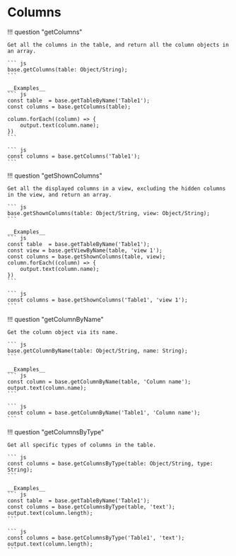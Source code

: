 # Columns

!!! question "getColumns"

    Get all the columns in the table, and return all the column objects in an array.

    ``` js
    base.getColumns(table: Object/String);
    ```

    __Examples__
    ``` js
    const table  = base.getTableByName('Table1');
    const columns = base.getColumns(table);

    column.forEach((column) => {
        output.text(column.name);
    })
    ```

    ``` js
    const columns = base.getColumns('Table1');
    ```

!!! question "getShownColumns"

    Get all the displayed columns in a view, excluding the hidden columns in the view, and return an array.

    ``` js
    base.getShownColumns(table: Object/String, view: Object/String);
    ```

    __Examples__
    ``` js
    const table  = base.getTableByName('Table1');
    const view = base.getViewByName(table, 'view 1');
    const columns = base.getShownColumns(table, view);
    column.forEach((column) => {
        output.text(column.name);
    })
    ```

    ``` js
    const columns = base.getShownColumns('Table1', 'view 1');
    ```

!!! question "getColumnByName"

    Get the column object via its name.

    ``` js
    base.getColumnByName(table: Object/String, name: String);
    ```

    __Examples__
    ``` js
    const column = base.getColumnByName(table, 'Column name');
    output.text(column.name);
    ```

    ``` js
    const column = base.getColumnByName('Table1', 'Column name');
    ```

!!! question "getColumnsByType"

    Get all specific types of columns in the table.

    ``` js
    const columns = base.getColumnsByType(table: Object/String, type: String);
    ```

    __Examples__
    ``` js
    const table  = base.getTableByName('Table1');
    const columns = base.getColumnsByType(table, 'text');
    output.text(column.length);
    ```

    ``` js
    const columns = base.getColumnsByType('Table1', 'text');
    output.text(column.length);
    ```
